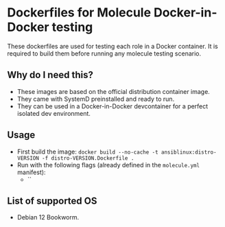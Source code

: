 # Dockerfiles for Molecule Docker-in-Docker testing

These dockerfiles are used for testing each role in a Docker container. It is required to build them before running any molecule testing scenario.

## Why do I need this?

- These images are based on the official distribution container image.
- They came with SystemD preinstalled and ready to run.
- They can be used in a Docker-in-Docker devcontainer for a perfect isolated dev environment.

## Usage
- First build the image: `docker build --no-cache -t ansiblinux:distro-VERSION -f distro-VERSION.Dockerfile .`
- Run with the following flags (already defined in the `molecule.yml` manifest):
    - ``

## List of supported OS

- Debian 12 Bookworm.